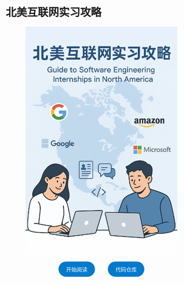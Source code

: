 # 北美互联网实习攻略

<p align="center">
  <img src="assets/cover.png" alt="Cover" width="400">
</p>

<div align="center">
    <a href="preface.html" style="display: inline-block; padding: 10px 20px; background-color: #007ACC; color: white; text-decoration: none; border-radius: 40px;">
        开始阅读
    </a>
    <a href="https://github.com/SamZhang02/internship-hunt-guide-cn" style="display: inline-block; padding: 10px 20px; background-color: #007ACC; color: white; text-decoration: none; border-radius: 40px; margin-left: 30px;">
        代码仓库
    </a>
</div>
